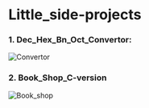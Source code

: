 # Little_side-projects
### 1. Dec_Hex_Bn_Oct_Convertor:

![Convertor](https://user-images.githubusercontent.com/52767117/131936106-63f4b521-8361-4b9b-b09c-704495b06450.GIF)


### 2. Book_Shop_C-version

![Book_shop](https://user-images.githubusercontent.com/52767117/133056880-ed5ec7b0-1853-4193-8aeb-dc53b1a8525f.GIF)

